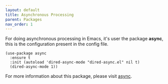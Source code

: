 ```yaml
---
layout: default
title: Asynchronous Processing
parent: Packages
nav_order: 1
---
```


For doing asynchronous processing in Emacs, it's user the package **async**, this is the configuration present in the config file.

```emacs-lisp
(use-package async
  :ensure t
  :init (autoload 'dired-async-mode "dired-async.el" nil t)
  (dired-async-mode 1))
```
For more information about this package, please visit [async](https://github.com/jwiegley/emacs-async).
